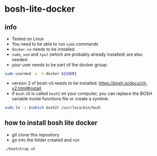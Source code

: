 # bosh-lite-docker


## info
* Tested on Linux
* You need to be able to run ```sudo``` commands
* ```docker-ce``` needs to be installed
* ```sudo```, ```sed``` and ```tput``` (which are probably already installed) are also needed.
* your user needs to be part of the docker group:
```sh
sudo usermod -a -G docker ${USER}
```
* version 2 of bosh-cli needs to be installed: https://bosh.io/docs/cli-v2.html#install
* if ```bosh``` cli is called ```bosh2``` on your computer, you can replace the BOSH variable inside functions file or create a symlink:
```sh
sudo ln -s $(which bosh2) /usr/loca/bin/bosh
```

## how to install bosh lite docker
* git clone this repository
* go into the folder created and run
```sh
./bootstrap.sh
```
